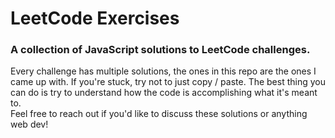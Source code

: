 # LeetCode Exercises

### A collection of JavaScript solutions to LeetCode challenges. 

<p>
  Every challenge has multiple solutions, the ones in this repo are the ones I came up with. If you're stuck, try not to just copy / paste. The best thing you can do is try to understand how the code is accomplishing what it's meant to. 
    <br/>
  Feel free to reach out if you'd like to discuss these solutions or anything web dev!
</p>

